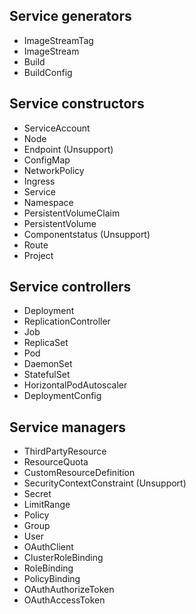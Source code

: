 ## Service generators

- ImageStreamTag
- ImageStream
- Build
- BuildConfig

## Service constructors

- ServiceAccount
- Node
- Endpoint (Unsupport)
- ConfigMap
- NetworkPolicy
- Ingress
- Service
- Namespace
- PersistentVolumeClaim
- PersistentVolume 
- Componentstatus  (Unsupport)
- Route
- Project

## Service controllers

- Deployment
- ReplicationController
- Job
- ReplicaSet
- Pod
- DaemonSet
- StatefulSet
- HorizontalPodAutoscaler
- DeploymentConfig

## Service managers

- ThirdPartyResource
- ResourceQuota
- CustomResourceDefinition
- SecurityContextConstraint  (Unsupport)
- Secret
- LimitRange
- Policy
- Group
- User
- OAuthClient
- ClusterRoleBinding
- RoleBinding
- PolicyBinding
- OAuthAuthorizeToken
- OAuthAccessToken
